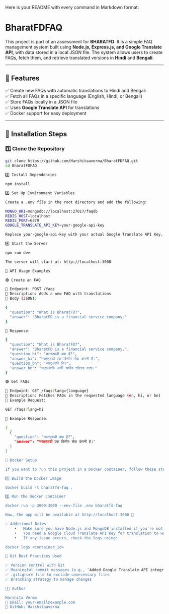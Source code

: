 Here is your README with every command in Markdown format:

# **BharatFDFAQ**  
This project is part of an assessment for **BHARATFD**. It is a simple FAQ management system built using **Node.js, Express.js, and Google Translate API**, with data stored in a local JSON file. The system allows users to create FAQs, fetch them, and retrieve translated versions in **Hindi** and **Bengali**.  

---

## **📌 Features**  
✅ Create new FAQs with automatic translations to Hindi and Bengali  
✅ Fetch all FAQs in a specific language (English, Hindi, or Bengali)  
✅ Store FAQs locally in a JSON file  
✅ Uses **Google Translate API** for translations  
✅ Docker support for easy deployment  

---

## **🚀 Installation Steps**  

### **1️⃣ Clone the Repository**  
```bash
git clone https://github.com/Harshitaaverma/BharatFDFAQ.git
cd BharatFDFAQ

2️⃣ Install Dependencies

npm install

3️⃣ Set Up Environment Variables

Create a .env file in the root directory and add the following:

MONGO_URI=mongodb://localhost:27017/faqdb
REDIS_HOST=localhost
REDIS_PORT=6379
GOOGLE_TRANSLATE_API_KEY=your-google-api-key

Replace your-google-api-key with your actual Google Translate API Key.

4️⃣ Start the Server

npm run dev

The server will start at: http://localhost:3000

📌 API Usage Examples

🟢 Create an FAQ

📌 Endpoint: POST /faqs
📌 Description: Adds a new FAQ with translations
📌 Body (JSON):

{
  "question": "What is BharatFD?",
  "answer": "BharatFD is a financial service company."
}

📌 Response:

{
  "question": "What is BharatFD?",
  "answer": "BharatFD is a financial service company.",
  "question_hi": "भरतएफडी क्या है?",
  "answer_hi": "भरतएफडी एक वित्तीय सेवा कंपनी है।",
  "question_bn": "ভারতএফডি কি?",
  "answer_bn": "ভারতএফডি একটি আর্থিক পরিষেবা সংস্থা।"
}

🟢 Get FAQs

📌 Endpoint: GET /faqs?lang={language}
📌 Description: Fetches FAQs in the requested language (en, hi, or bn)
📌 Example Request:

GET /faqs?lang=hi

📌 Example Response:

[
  {
    "question": "भरतएफडी क्या है?",
    "answer": "भरतएफडी एक वित्तीय सेवा कंपनी है।"
  }
]

🐳 Docker Setup

If you want to run this project in a Docker container, follow these steps:

1️⃣ Build the Docker Image

docker build -t bharatfd-faq .

2️⃣ Run the Docker Container

docker run -p 3000:3000 --env-file .env bharatfd-faq

Now, the app will be available at http://localhost:3000 🚀

💡 Additional Notes
	•	Make sure you have Node.js and MongoDB installed if you’re not using Docker.
	•	You need a Google Cloud Translate API Key for translation to work.
	•	If any issue occurs, check the logs using:

docker logs <container_id>

📌 Git Best Practices Used

✅ Version control with Git
✅ Meaningful commit messages (e.g., "Added Google Translate API integration")
✅ .gitignore file to exclude unnecessary files
✅ Branching strategy to manage changes

👨‍💻 Author

Harshita Verma
📧 Email: your-email@example.com
🔗 GitHub: Harshitaaverma

